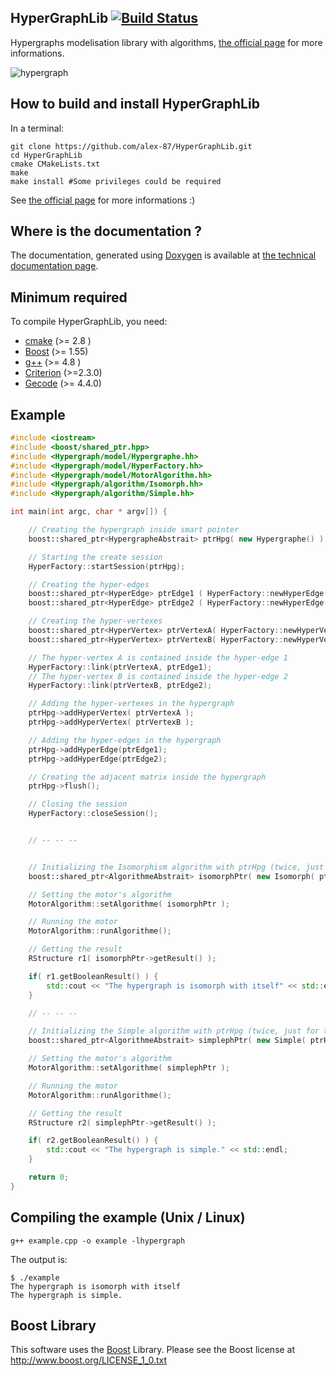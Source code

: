 HyperGraphLib [![Build Status](https://travis-ci.org/alex-87/HyperGraphLib.svg?branch=master)](https://travis-ci.org/alex-87/HyperGraphLib)
-------------
Hypergraphs modelisation library with algorithms, [the official page](https://alex-87.github.io/HyperGraphLib) for more informations.

![hypergraph](http://alex-87.github.io/HyperGraphLib/images/hypergraph.png)

How to build and install HyperGraphLib
-------------

In a terminal:

```shell
git clone https://github.com/alex-87/HyperGraphLib.git
cd HyperGraphLib
cmake CMakeLists.txt
make
make install #Some privileges could be required
```

See [the official page](https://alex-87.github.io/HyperGraphLib) for more informations :)

Where is the documentation ?
-------------

The documentation, generated using [Doxygen](http://www.doxygen.org) is available at [the technical documentation page](https://alex-87.github.io/HyperGraphLib/doc).


Minimum required
-------------

To compile HyperGraphLib, you need:

  - [cmake](https://github.com/Kitware/CMake) (>= 2.8 ) 
  - [Boost](http://www.boost.org) (>= 1.55)
  - [g++](https://gcc.gnu.org)   (>= 4.8 )
  - [Criterion](https://github.com/Snaipe/Criterion) (>=2.3.0)
  - [Gecode](http://www.gecode.org) (>= 4.4.0)

Example
-------
```cpp
#include <iostream>
#include <boost/shared_ptr.hpp>
#include <Hypergraph/model/Hypergraphe.hh>
#include <Hypergraph/model/HyperFactory.hh>
#include <Hypergraph/model/MotorAlgorithm.hh>
#include <Hypergraph/algorithm/Isomorph.hh>
#include <Hypergraph/algorithm/Simple.hh>

int main(int argc, char * argv[]) {

    // Creating the hypergraph inside smart pointer
    boost::shared_ptr<HypergrapheAbstrait> ptrHpg( new Hypergraphe() );

    // Starting the create session
    HyperFactory::startSession(ptrHpg);

    // Creating the hyper-edges
    boost::shared_ptr<HyperEdge> ptrEdge1 ( HyperFactory::newHyperEdge() );
    boost::shared_ptr<HyperEdge> ptrEdge2 ( HyperFactory::newHyperEdge() );

    // Creating the hyper-vertexes
    boost::shared_ptr<HyperVertex> ptrVertexA( HyperFactory::newHyperVertex() );
    boost::shared_ptr<HyperVertex> ptrVertexB( HyperFactory::newHyperVertex() );

    // The hyper-vertex A is contained inside the hyper-edge 1
    HyperFactory::link(ptrVertexA, ptrEdge1);
    // The hyper-vertex B is contained inside the hyper-edge 2
    HyperFactory::link(ptrVertexB, ptrEdge2);

    // Adding the hyper-vertexes in the hypergraph
    ptrHpg->addHyperVertex( ptrVertexA );
    ptrHpg->addHyperVertex( ptrVertexB );

    // Adding the hyper-edges in the hypergraph
    ptrHpg->addHyperEdge(ptrEdge1);
    ptrHpg->addHyperEdge(ptrEdge2);

    // Creating the adjacent matrix inside the hypergraph
    ptrHpg->flush();

    // Closing the session
    HyperFactory::closeSession();


    // -- -- --


    // Initializing the Isomorphism algorithm with ptrHpg (twice, just for the example)
    boost::shared_ptr<AlgorithmeAbstrait> isomorphPtr( new Isomorph( ptrHpg , ptrHpg ) );

    // Setting the motor's algorithm
    MotorAlgorithm::setAlgorithme( isomorphPtr );

    // Running the motor
    MotorAlgorithm::runAlgorithme();

    // Getting the result
    RStructure r1( isomorphPtr->getResult() );

    if( r1.getBooleanResult() ) {
    	std::cout << "The hypergraph is isomorph with itself" << std::endl;
    }

    // -- -- --

    // Initializing the Simple algorithm with ptrHpg (twice, just for the example)
    boost::shared_ptr<AlgorithmeAbstrait> simplephPtr( new Simple( ptrHpg ) );

    // Setting the motor's algorithm
    MotorAlgorithm::setAlgorithme( simplephPtr );

    // Running the motor
    MotorAlgorithm::runAlgorithme();

    // Getting the result
    RStructure r2( simplephPtr->getResult() );

    if( r2.getBooleanResult() ) {
        std::cout << "The hypergraph is simple." << std::endl;
    }

    return 0;
}
```

Compiling the example (Unix / Linux)
------------------------------------
```shell
g++ example.cpp -o example -lhypergraph
```
The output is:
```
$ ./example
The hypergraph is isomorph with itself
The hypergraph is simple.
```

Boost Library
-------------

This software uses the [Boost](https://www.boost.org/) Library. Please see the Boost license at http://www.boost.org/LICENSE_1_0.txt 
